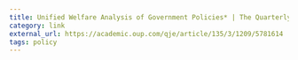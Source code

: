 ```yaml
---
title: Unified Welfare Analysis of Government Policies* | The Quarterly Journal of Economics | Oxford Academic
category: link
external_url: https://academic.oup.com/qje/article/135/3/1209/5781614
tags: policy
---
```

